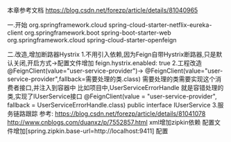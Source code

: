 本章参考文档
    https://blog.csdn.net/forezp/article/details/81040965

一.开始
    <dependencies>
        <dependency>
            <groupId>org.springframework.cloud</groupId>
            <artifactId>spring-cloud-starter-netflix-eureka-client</artifactId>
        </dependency>
        <dependency>
            <groupId>org.springframework.boot</groupId>
            <artifactId>spring-boot-starter-web</artifactId>
        </dependency>
        <dependency>
            <groupId>org.springframework.cloud</groupId>
            <artifactId>spring-cloud-starter-openfeign</artifactId>
        </dependency>
    </dependencies>
    
二.改造,增加断路器Hystrix
    1.不用引入依赖,因为Feign自带Hystrix断路器,只是默认关闭,开启方式->配置文件增加 feign.hystrix.enabled: true
    2.工程改造
        @FeignClient(value="user-service-provider")-> @FeignClient(value="user-service-provider",fallback=需要处理的类.class)
        需要处理的类需要实现这个消费者接口,并注入到容器中
        比如项目中,UserServiceErrorHandle 就是容错处理的类,实现了IUserService接口
        @FeignClient(value = "user-service-provider", fallback = UserServiceErrorHandle.class)
        public interface IUserService
    3.服务链路跟踪
        参考:
          https://blog.csdn.net/forezp/article/details/81041078
          http://www.cnblogs.com/duanxz/p/7552857.html
        xml增加zipkin依赖
        配置文件增加[spring.zipkin.base-url=http://localhost:9411] 配置
        